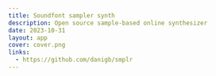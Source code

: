 ```yaml
---
title: Soundfont sampler synth
description: Open source sample-based online synthesizer
date: 2023-10-31
layout: app
cover: cover.png
links:
  - https://github.com/danigb/smplr
---
```


<script setup>
import { synth as AppSynth } from "#/use";
  import { onBeforeUnmount, onMounted } from "vue";

onMounted(() => {
  AppSynth.state.midi = false
})

onBeforeUnmount(() => {
  AppSynth.state.midi = true
})
</script>

<client-only>
<Synth-font class="mb-2" />
<MidiKeys >

</MidiKeys>
</client-only>
